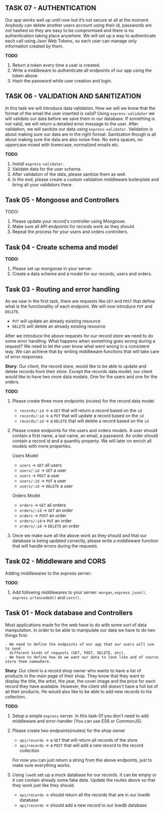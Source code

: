 ## TASK 07 - AUTHENTICATION

Our app works well up until now but it’s not secure at all at the moment. Anybody can delete another users account using their id, passwords are not hashed so they are easy to be compromised and there is no authentication taking place anywhere. We will set up a way to authenticate each call using Json Web Tokens, so each user can manage only information created by them.

**TODO**

1. Return a token every time a user is created.
2. Write a middleware to authenticate all endpoints of our app using the token above.
3. Hash the password while user creation and login.

## TASK 06 - VALIDATION AND SANITIZATION

In this task we will introduce data validation. How we will we know that the format of the email the user inserted is valid? Using `express-validator` we will validate our data before we save them in our database. If something is not valid, we will return a detailed error message to the user. After validation, we will sanitize our data using `express-validator`. Validation is about making sure our data are in the right format. Sanitzation though is all about making sure the data are also noise-free. No extra spaces, no uppercase mixed with lowercase, normalized emails etc.

**TODO**

1. Install `express-validator`.
2. Validate data for the user schema.
3. After validation of the data, please sanitize them as well.
4. In the end, please create a custom validation middleware boilerplate and bring all your validators there.

## Task 05 - Mongoose and Controllers

TODO:

1. Please update your record's controller using Mongoose.
2. Make sure all API endpoints for records work as they should.
3. Repeat the process for your users and orders controllers.

## Task 04 - Create schema and model

**TODO:**

1. Please set up mongoose in your server.
2. Create a data schema and a model for our records, users and orders.

## Task 03 - Routing and error handling

As we saw in the first task, there are requests like `GET` and `POST` that define what is the functionality of each endpoint. We will now introduce `PUT` and `DELETE`.

- `PUT` will update an already existing resource
- `DELETE` will delete an already existing resource

After we introduce the above requests for our record store we need to do some error handling. What happens when something goes wrong during a request? We need to let the user know what went wrong in a consistent way. We can achieve that by writing middleware functions that will take care of error responses.

**Story**: Our client, the record store, would like to be able to update and delete records from their store. Except the records data model, our client would like to have two more data models. One for the users and one for the orders.

**TODO**:

1. Please create three more endpoints (routes) for the record data model

   - `records/:id` -> a `GET` that will return a record based on the `id`
   - `records/:id` -> a `PUT` that will update a record based on the `id`
   - `records/:id` -> a `DELETE` that will delete a record based on the `id`

2. Please create endpoints for the users and orders models. A user should contain a first name, a last name, an email, a password. An order should contain a record id and a quantity property. We will later on enrich all models with more properties.

   Users Model

   - `users` -> `GET` all users
   - `users/:id` -> `GET` a user
   - `users` -> `POST` a user
   - `users/:id` -> `PUT` a user
   - `users/:id` -> `DELETE` a user

   Orders Model

   - `orders` -> `GET` all orders
   - `orders/:id` -> `GET` an order
   - `orders` -> `POST` an order
   - `orders/:id`-> `PUT` an order
   - `orders/:id` -> `DELETE` an order

3. Once we make sure all the above work as they should and that our database is being updated correctly, please write a middleware function that will handle errors during the requests.

## Task 02 - Middleware and CORS

Adding middlewares to the express server:

**TODO**:

1. Add following middlewares to your server: `morgan`, `express.json()`, `express.urlencoded()` and `cors()`.

## Task 01 - Mock database and Controllers

Most applications made for the web have to do with some sort of data manipulation. In order to be able to manipulate our data we have to do two things first:

    - We need to define the endpoints of our app that our users will use to send
      different kinds of requests (GET, POST, DELETE, etc).
    - We have to define how do we want our data to look like and of course store them somewhere.

**Story**: Our client is a record shop owner who wants to have a list of products in the main page of their shop. They know that they want to display the title, the artist, the year, the cover image and the price for each record they have available. However, the client still doesn't have a full list of all their products. He would also like to be able to add new records to his collection.

**TODO**:

1. Setup a simple `express` server. In this task-01 you don't need to add middleware and error-handler (You can use ES6 or CommonJS).

2. Please create two endpoints(routes) for the shop owner

   - `api/records` -> a `GET` that will return all records of the store
   - `api/records` -> a `POST` that will add a new record to the record collection

   For now you can just return a string from the above endpoints, just to make sure everything works.

3. Using `lowdb` set up a mock database for our records. It can be empty or it can contain already some fake data. Update the routes above so that they work just like they should.

   - `api/records` -> should return all the records that are in our lowdb database
   - `api/records` -> should add a new record to our lowdb database
